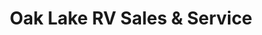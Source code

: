---
title: "Oak Lake RV Sales & Service"
url: /moose-lake/oak-lake-rv-sales-und-service/
shop: Wohnwagen
---